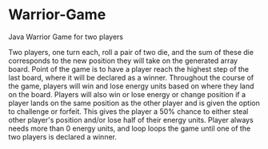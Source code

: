 # Warrior-Game
Java Warrior Game for two players

Two players, one turn each, roll a pair of two die, and the sum of these die corresponds 
to the new position they will take on the generated array board. Point of the game is to
have a player reach the highest step of the last board, where it will be declared as a 
winner. Throughout the course of the game, players will win and lose energy units based 
on where they land on the board. Players will also win or lose energy or change position 
if a player lands on the same position as the other player and is given the option to challenge 
or forfeit. This gives the player a 50% chance to either steal other player's position 
and/or lose half of their energy units. Player always needs more than 0 energy units, 
and loop loops the game until one of the two players is declared a winner.
